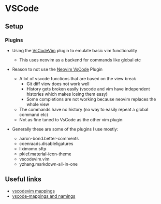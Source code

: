 # VSCode

## Setup

### Plugins

- Using the [VsCodeVim](https://github.com/VSCodeVim/Vim) plugin to emulate basic vim functionality
  - This uses neovim as a backend for commands like global etc

- Reason to not use the [Neovim VsCode](https://github.com/asvetliakov/vscode-neovim) Plugin
  - A lot of vscode functions that are based on the view break
    - Git diff view does not work well
    - History gets broken easily (vscode and vim have independent histories which makes losing them easy)
    - Some completions are not working because neovim replaces the whole view
  - The commands have no history (no way to easily repeat a global command etc)
  - Not as fine tuned to VsCode as the other vim plugin

- Generally these are some of the plugins I use mostly:
  - aaron-bond.better-comments
  - coenraads.disableligatures
  - liximomo.sftp
  - pkief.material-icon-theme
  - vscodevim.vim
  - yzhang.markdown-all-in-one


## Useful links

- [vscodevim mappings](https://github.com/VSCodeVim/Vim/#-vscodevim-tricks)
- [vscode-mappings and namings](https://code.visualstudio.com/docs/getstarted/keybindings#_rich-languages-editing)
